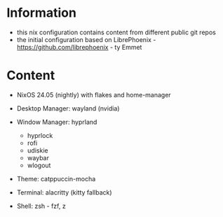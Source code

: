 # Information
- this nix configuration contains content from different public git repos
- the initial configuration based on LibrePhoenix - https://github.com/librephoenix - ty Emmet


# Content
- NixOS 24.05 (nightly) with flakes and home-manager

- Desktop Manager: wayland (nvidia)
- Window Manager: hyprland
  - hyprlock
  - rofi
  - udiskie
  - waybar
  - wlogout
- Theme: catppuccin-mocha
- Terminal: alacritty (kitty fallback)
- Shell: zsh - fzf, z